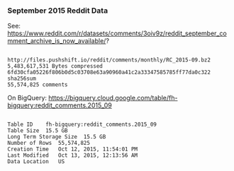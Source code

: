 ### September 2015 Reddit Data

See: https://www.reddit.com/r/datasets/comments/3oiv9z/reddit_september_comment_archive_is_now_available/?

```

http://files.pushshift.io/reddit/comments/monthly/RC_2015-09.bz2
5,483,617,531 Bytes compressed
6fd30cfa05226f806b0d5c03708e63a90960a41c2a33347585785ff77da0c322 sha256sum
55,574,825 comments

```

On BigQuery: https://bigquery.cloud.google.com/table/fh-bigquery:reddit_comments.2015_09

```

Table ID	fh-bigquery:reddit_comments.2015_09
Table Size	15.5 GB
Long Term Storage Size	15.5 GB
Number of Rows	55,574,825
Creation Time	Oct 12, 2015, 11:54:01 PM
Last Modified	Oct 13, 2015, 12:13:56 AM
Data Location	US

```